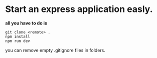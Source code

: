 

# Start an express application easly.

**all you have to do is**

````
git clone <remote> .
npm install
npm run dev
````

you can remove empty .gitignore files in folders.

